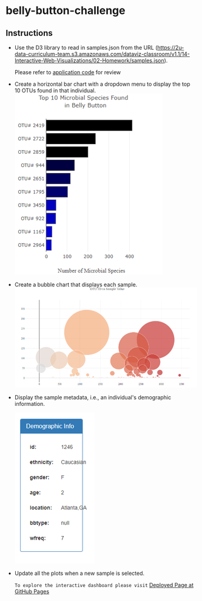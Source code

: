 # belly-button-challenge

## Instructions

* Use the D3 library to read in samples.json from the URL (https://2u-data-curriculum-team.s3.amazonaws.com/dataviz-classroom/v1.1/14-Interactive-Web-Visualizations/02-Homework/samples.json).

  Please refer to [application code](static/js/app.js) for review

* Create a horizontal bar chart with a dropdown menu to display the top 10 OTUs found in that individual.
![Horizontal Bar Chart](Images/hor_barChart.PNG)

* Create a bubble chart that displays each sample.
![Bubble Chart](Images/bubbleChart.PNG)

* Display the sample metadata, i.e., an individual's demographic information.

  ![Demographic Info](Images/demoData.PNG)

* Update all the plots when a new sample is selected.

  `To explore the interactive dashboard please visit` [Deployed Page at GitHub Pages](https://crebello711.github.io/belly-button-challenge/)
